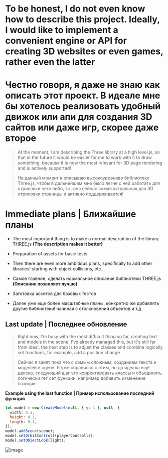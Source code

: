 # To be honest, I do not even know how to describe this project. Ideally, I would like to implement a convenient engine or API for creating 3D websites or even games, rather even the latter
# Честно говоря, я даже не знаю как описать этот проект. В идеале мне бы хотелось реализовать удобный движок или апи для создания 3D сайтов или даже игр, скорее даже второе

> At the moment, I am describing the Three library at a high level.js, so that in the future it would be easier for me to work with it to draw something, because it is now the most relevant for 3D page rendering and is actively supported!

> На данный момент я описываю высокоуровнево  библиотеку Three.js, чтобы в дальнейшем мне было легче с ней работать для отрисовки чего либо, т.к. она сейчас самая актуальная для 3D отрисовки страницы и активно поддерживается! 

# **Immediate plans | Ближайшие планы**
- The most important thing is to make a normal description of the library. THREE.js **(The description makes it better)**
- Preparation of assets for basic tests
- Then there are even more ambitious plans, specifically to add other libraries! starting with object collisions, etc.

- Самое главное, сделать нормальное описание библиотеки THREE.js **(Описание позволяет лучше)**
- Заготовка ассетов для базовых тестов
- Далее уже еще более масштабные планы, конкретно же добавлять другие библиотеки! начиная с столкновений объектов и т.д

## Last update | Последнее обновление 

> Right now, I'm busy with the most difficult thing so far, creating text and models in the scene. I've already managed this, but it's still far from ideal, the next step is to adjust the classes and combine logically set functions, for example, add a position change

> Cейчас я занят пока что с самым сложным, созданием текста и моделей в сцене. Я уже справился с этим, но до идеала ещё далеко, следующий шаг это корректировать классы и объединить логически гет сет функции, например добавить изменение позиции

**Example using the last function | Пример использование последний функций**

```javascript
let model = new CreateModel(null, { y: 1 }, null, {
  width: 0.1,
  height: 0.1,
  length: 0.1,
});
model.addScene(scene);
model.setOrbitControll(playerControlls);
model.setObjectLook(light);
```

![image](https://github.com/user-attachments/assets/b877391b-a89c-4888-bc8a-df4d4f0f7028)
